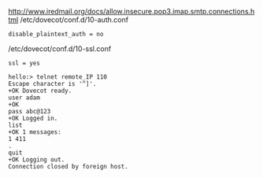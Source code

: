 http://www.iredmail.org/docs/allow.insecure.pop3.imap.smtp.connections.html
/etc/dovecot/conf.d/10-auth.conf
```
disable_plaintext_auth = no
```
/etc/dovecot/conf.d/10-ssl.conf
```
ssl = yes
```

```
hello:> telnet remote_IP 110
Escape character is '^]'.
+OK Dovecot ready.
user adam
+OK
pass abc@123
+OK Logged in.
list
+OK 1 messages:
1 411
.
quit
+OK Logging out.
Connection closed by foreign host.
```
